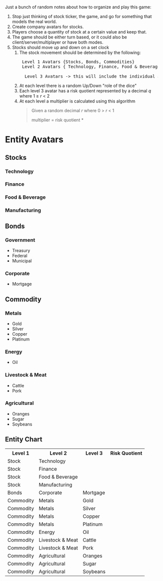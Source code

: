 Just a bunch of random notes about how to organize and play this game:

1. Stop just thinking of stock ticker, the game, and go for something that models the real world.
1. Create company avatars for stocks.
1. Players choose a quantity of stock at a certain value and keep that.
1. The game should be either turn based, or it could also be client/server/multiplayer or have both modes.
1. Stocks should move up and down on a set clock
    1. The stock movement should be determined by the following:
        <pre> Level 1 Avatars {Stocks, Bonds, Commodities}
        Level 2 Avatars { Technology, Finance, Food & Beverage, Manufacturing}, {Government, Corporate}, {Metals, Energy, Livestock & Meat, Agricultural}}
        
         Level 3 Avatars -> this will include the individual avatars for each Level 2 avatar.
       </pre>
    1. At each level there is a random Up/Down "role of the dice"
    1. Each level 3 avatar has a risk quotient represented by a decimal _q_ where 1 &geq; _r_ &lt; 2
    1. At each level a multiplier is calculated using this algorithm
        > Given a random decimal _r_ where 0 &gt; _r_ &lt; 1
        >
        > multiplier = risk quotient * 
# Entity Avatars

## Stocks
### Technology
### Finance
### Food & Beverage
### Manufacturing

## Bonds
### Government
- Treasury 
- Federal
- Municipal
### Corporate 
- Mortgage


## Commodity
### Metals 
- Gold
- Silver
- Copper
- Platinum
### Energy
- Oil
### Livestock & Meat
- Cattle
- Pork
### Agricultural
- Oranges
- Sugar
- Soybeans

## Entity Chart
<table>
<tr><th>Level 1</th><th>Level 2</th><th>Level 3</th><th>Risk Quotient</th></tr>
<tr><td>Stock</td><td>Technology</td><td></td><td></td></tr>
<tr><td>Stock</td><td>Finance</td><td></td><td></td></tr>
<tr><td>Stock</td><td>Food & Beverage</td><td></td><td></td></tr>
<tr><td>Stock</td><td>Manufacturing</td><td></td><td></td></tr>
<tr><td>Bonds</td><td>Corporate</td><td>Mortgage</td><td></td></tr>
<tr><td>Commodity</td><td>Metals</td><td>Gold</td><td></td></tr>
<tr><td>Commodity</td><td>Metals</td><td>Silver</td><td></td></tr>
<tr><td>Commodity</td><td>Metals</td><td>Copper</td><td></td></tr>
<tr><td>Commodity</td><td>Metals</td><td>Platinum</td><td></td></tr>
<tr><td>Commodity</td><td>Energy</td><td>Oil</td><td></td></tr>
<tr><td>Commodity</td><td>Livestock & Meat</td><td>Cattle</td><td></td></tr>
<tr><td>Commodity</td><td>Livestock & Meat</td><td>Pork</td><td></td></tr>
<tr><td>Commodity</td><td>Agricultural</td><td>Oranges</td><td></td></tr>
<tr><td>Commodity</td><td>Agricultural</td><td>Sugar</td><td></td></tr>
<tr><td>Commodity</td><td>Agricultural</td><td>Soybeans</td><td></td></tr>
</table>
